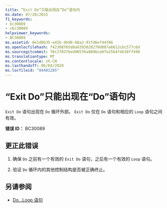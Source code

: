 ```yaml
---
title: “Exit Do”只能出现在“Do”语句内
ms.date: 07/20/2015
f1_keywords:
- bc30089
- vbc30089
helpviewer_keywords:
- BC30089
ms.assetid: 0e1d0b35-e42b-4b90-b8a2-91fd6ef44f06
ms.openlocfilehash: f42388f65d8a0393028270d087a6612cbc577c6d
ms.sourcegitcommit: f8c270376ed905f6a8896ce0fe25b4f4b38ff498
ms.translationtype: MT
ms.contentlocale: zh-CN
ms.lasthandoff: 06/04/2020
ms.locfileid: "84401285"
---
```

# <a name="exit-do-can-only-appear-inside-a-do-statement"></a>“Exit Do”只能出现在“Do”语句内
`Exit Do` 语句出现在 `Do` 循环外部。 `Exit Do` 仅在 `Do` 语句和相应的 `Loop` 语句之间有效。  
  
 **错误 ID：** BC30089  
  
## <a name="to-correct-this-error"></a>更正此错误  
  
1. 确保 `Do` 之前有一个有效的 `Exit Do` 语句，之后有一个有效的 `Loop` 语句。  
  
2. 验证 `Do` 循环内的其他控制结构是否被正确终止。  
  
## <a name="see-also"></a>另请参阅

- [Do...Loop 语句](../language-reference/statements/do-loop-statement.md)
